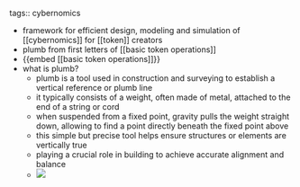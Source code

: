 tags:: cybernomics

- framework for efficient design, modeling and simulation of [[cybernomics]] for [[token]] creators
- plumb from first letters of [[basic token operations]]
- {{embed [[basic token operations]]}}
- what is plumb?
	- plumb is a tool used in construction and surveying to establish a vertical reference or plumb line
	- it typically consists of a weight, often made of metal, attached to the end of a string or cord
	- when suspended from a fixed point, gravity pulls the weight straight down, allowing to find a point directly beneath the fixed point above
	- this simple but precise tool helps ensure structures or elements are vertically true
	- playing a crucial role in building to achieve accurate alignment and balance
	- ![](https://emerald-raw-leopon-384.mypinata.cloud/ipfs/QmQfWnr4HtcXoowksQi7Lheu4qqPHSj2r3tVSQGjjnqqCK)